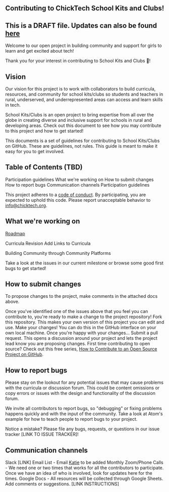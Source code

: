 ## Contributing to ChickTech School Kits and Clubs!

## This is a DRAFT file.  Updates can also be found [here](https://docs.google.com/document/d/1Bc_G5qWdX8DPIrOyLwAEqspExM6VsD9_l62YZnruIsQ/edit)

Welcome to our open project in building community and support for girls to learn and get excited about tech!   

Thank you for your interest in contributing to School Kits and Clubs 🎉!

## Vision
Our vision for this project is to work with collaborators to build curricula, resources, and community for school kits/clubs so students and teachers in rural, underserved, and underrepresented areas can access and learn skills in tech.

School Kits/Clubs is an open project to bring expertise from all over the globe in creating diverse and inclusive support for schools in rural and developing areas.
Check out this document to see how you may contribute to this project and how to get started!

This documents is a set of guidelines for contributing to School Kits/Clubs on GitHub. These are guidelines, not rules. This guide is meant to make it easy for you to get involved.

## Table of Contents (TBD)

Participation guidelines
What we're working on
How to submit changes
How to report bugs
Communication channels
Participation guidelines

This project adheres to a [code of conduct](https://github.com/ChickTech/Kits-and-Clubs/blob/master/CODE_OF_CONDUCT.md). By participating, you are expected to uphold this code. Please report unacceptable behavior to [info@chicktech.org](info@chicktech.org).

## What we're working on

[Roadmap](https://docs.google.com/document/d/1UOtk1Xzvo6TjWAaQy4njqkJ3-Pv-7N6jWB_13E79pGI/edit) 

Curricula Revision
Add Links to Curricula

Building Community through Community Platforms

Take a look at the issues in our current milestone or browse some good first bugs to get started!

## How to submit changes

To propose changes to the project, make comments in the attached docs above. 

Once you've identified one of the issues above that you feel you can contribute to, you're ready to make a change to the project repository!
Fork this repository. This makes your own version of this project you can edit and use.
Make your changes! You can do this in the GitHub interface on your own local machine. Once you're happy with your changes...
Submit a pull request. This opens a discussion around your project and lets the project lead know you are proposing changes.
First time contributing to open source? Check out this free series, [How to Contribute to an Open Source Project on GitHub](https://egghead.io/courses/how-to-contribute-to-an-open-source-project-on-github).

## How to report bugs

Please stay on the lookout for any potential issues that may cause problems with the curricula or discussion forum.  This could be content omissions or copy errors or issues with the design and functionality of the discussion forum.

We invite all contributors to report bugs, so "debugging" or fixing problems happens quickly and with the input of the community. Take a look at Atom's example for how to teach people to report bugs to your project.

Notice a mistake? Please file any bugs, requests, or questions in our issue tracker [LINK TO ISSUE TRACKER]!

## Communication channels

Slack [LINK]
Email List - Email [Katie](katie.sanfilippo@chicktech.org) to be added
Monthly Zoom/Phone Calls - We need one or two times that works for all the contributors to participate.  Once we have an idea of who is involved, look for updates here for the times.
Google Docs - All resources will be collected through Google Sheets.  Add comments or suggestions. [LINK INSTRUCTIONS]
